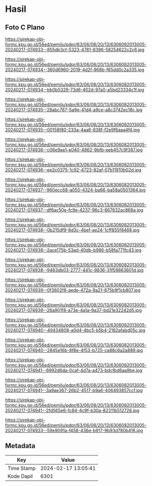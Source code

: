 # Hasil

## Foto C Plano

https://sirekap-obj-formc.kpu.go.id/56ed/pemilu/pdpr/63/06/08/20/13/6306082013005-20240217-074933--855db3cf-5323-4781-8396-58254622c2c6.jpg

https://sirekap-obj-formc.kpu.go.id/56ed/pemilu/pdpr/63/06/08/20/13/6306082013005-20240217-074934--360d6960-2019-4d2f-968b-f65dd0c2a335.jpg

https://sirekap-obj-formc.kpu.go.id/56ed/pemilu/pdpr/63/06/08/20/13/6306082013005-20240217-074934--bb0b5329-73d6-402d-97a0-a5bd23334c1f.jpg

https://sirekap-obj-formc.kpu.go.id/56ed/pemilu/pdpr/63/06/08/20/13/6306082013005-20240217-074935--28abc767-5a9e-41d4-a9ce-a8c3742ec18c.jpg

https://sirekap-obj-formc.kpu.go.id/56ed/pemilu/pdpr/63/06/08/20/13/6306082013005-20240217-074935--00158f80-233a-4aa6-838f-f2e9f6aaa4f4.jpg

https://sirekap-obj-formc.kpu.go.id/56ed/pemilu/pdpr/63/06/08/20/13/6306082013005-20240217-074936--c06e9ae1-e040-4862-9bfb-eeb457c9f387.jpg

https://sirekap-obj-formc.kpu.go.id/56ed/pemilu/pdpr/63/06/08/20/13/6306082013005-20240217-074936--ee2c0375-1c92-4723-82af-07b11910b02d.jpg

https://sirekap-obj-formc.kpu.go.id/56ed/pemilu/pdpr/63/06/08/20/13/6306082013005-20240217-074937--960ecc68-a050-4324-ba66-ba58a0501364.jpg

https://sirekap-obj-formc.kpu.go.id/56ed/pemilu/pdpr/63/06/08/20/13/6306082013005-20240217-074937--df6ac50e-fc9e-4237-96c3-667632ac868a.jpg

https://sirekap-obj-formc.kpu.go.id/56ed/pemilu/pdpr/63/06/08/20/13/6306082013005-20240217-074938--0b215df9-8d3c-4bef-ae24-1cff855f8468.jpg

https://sirekap-obj-formc.kpu.go.id/56ed/pemilu/pdpr/63/06/08/20/13/6306082013005-20240217-074938--2ace175b-53ad-40db-b986-b58fa771fc43.jpg

https://sirekap-obj-formc.kpu.go.id/56ed/pemilu/pdpr/63/06/08/20/13/6306082013005-20240217-074938--9463db03-2777-441c-9836-31f59863601d.jpg

https://sirekap-obj-formc.kpu.go.id/56ed/pemilu/pdpr/63/06/08/20/13/6306082013005-20240217-074939--0f3602f8-aede-472a-9a21-875b9f1cb807.jpg

https://sirekap-obj-formc.kpu.go.id/56ed/pemilu/pdpr/63/06/08/20/13/6306082013005-20240217-074939--26a901f8-a73e-4a1a-9a37-bd21e32242d5.jpg

https://sirekap-obj-formc.kpu.go.id/56ed/pemilu/pdpr/63/06/08/20/13/6306082013005-20240217-074940--49434808-a0d4-4bc5-b5b4-2162afabd05c.jpg

https://sirekap-obj-formc.kpu.go.id/56ed/pemilu/pdpr/63/06/08/20/13/6306082013005-20240217-074940--2845e16b-8f8e-4f53-b725-ca88c6a2a889.jpg

https://sirekap-obj-formc.kpu.go.id/56ed/pemilu/pdpr/63/06/08/20/13/6306082013005-20240217-074941--6992d6da-0caf-4d7a-a473-bdcfbd6aa9be.jpg

https://sirekap-obj-formc.kpu.go.id/56ed/pemilu/pdpr/63/06/08/20/13/6306082013005-20240217-074941--3a9ae367-26b2-4517-b9a6-406493857ccf.jpg

https://sirekap-obj-formc.kpu.go.id/56ed/pemilu/pdpr/63/06/08/20/13/6306082013005-20240217-074941--2fd565e6-fc84-4c9f-b30a-82311b512726.jpg

https://sirekap-obj-formc.kpu.go.id/56ed/pemilu/pdpr/63/06/08/20/13/6306082013005-20240217-074933--59e9091a-f458-436e-b917-9b93d780b416.jpg


## Metadata

| Key        | Value               |
| ---------- | ------------------- |
| Time Stamp | 2024-02-17 13:05:41 |
| Kode Dapil | 6301                |



